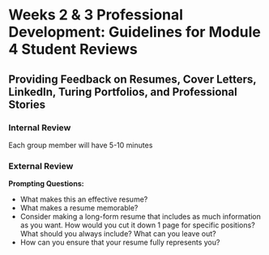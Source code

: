 # Weeks 2 & 3 Professional Development: Guidelines for Module 4 Student Reviews
## Providing Feedback on Resumes, Cover Letters, LinkedIn, Turing Portfolios, and Professional Stories

### Internal Review
Each group member will have 5-10 minutes

### External Review

**Prompting Questions:**
* What makes this an effective resume?
* What makes a resume memorable? 
* Consider making a long-form resume that includes as much information as you want. How would you cut it down 1 page for specific positions? What should you always include? What can you leave out?
* How can you ensure that your resume fully represents you?
